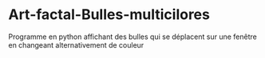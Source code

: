 # Art-factal-Bulles-multicilores
Programme en python affichant des bulles qui se déplacent sur une fenêtre en changeant alternativement de couleur
